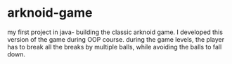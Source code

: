 # arknoid-game
my first project in java- building the classic arknoid game. I developed this version of the game during OOP course.
 during the game levels, the player has to break all the breaks by multiple balls, while avoiding the balls to fall down.
 
